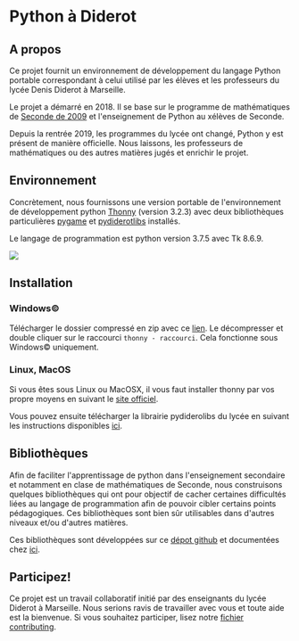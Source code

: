 # Python à Diderot
## A propos
Ce projet fournit un environnement de développement du langage Python portable correspondant à celui utilisé par les élèves et les professeurs du lycée Denis Diderot à Marseille.

Le projet a démarré en 2018. Il se base sur le programme de mathématiques de [Seconde de 2009](https://cache.media.education.gouv.fr/file/30/52/3/programme_mathematiques_seconde_65523.pdf) et l'enseignement de Python au xélèves de Seconde.

Depuis la rentrée 2019, les programmes du lycée ont changé, Python y est présent de manière officielle. Nous laissons, les professeurs de mathématiques ou des autres matières jugés et enrichir le projet.

## Environnement
Concrètement, nous fournissons une version portable de l'environnement de développement python  [Thonny](https://thonny.org/) (version 3.2.3) avec deux bibliothèques particulières [pygame](https://www.pygame.org/) et [pydiderotlibs](https://pydiderotlibs.readthedocs.io/) installés.

Le langage de programmation est python version 3.7.5 avec Tk 8.6.9.


![](https://thonny.org/img/screenshot.png)


## Installation

### Windows©
Télécharger le dossier compressé en zip avec ce [lien](https://github.com/cspaier/thonny/archive/dev.zip). Le décompresser et double cliquer sur le raccourci `thonny - raccourci`. Cela fonctionne sous Windows© uniquement.

### Linux, MacOS
Si vous êtes sous Linux ou MacOSX, il vous faut installer thonny par vos propre moyens en suivant le [site officiel](https://thonny.org).

Vous pouvez ensuite télécharger la librairie pydiderolibs du lycée  en suivant les instructions disponibles [ici](https://pydiderotlibs.readthedocs.io/).



## Bibliothèques
Afin de faciliter l'apprentissage de python dans l'enseignement secondaire et notamment en clase de mathématiques de Seconde, nous construisons quelques bibliothèques qui ont pour objectif de cacher certaines difficultés liées au langage de programmation afin de pouvoir cibler certains points pédagogiques. Ces bibliothèques sont bien sûr utilisables dans d'autres niveaux et/ou d'autres matières.

Ces bibliothèques sont développées sur ce [dépot github](https://github.com/cspaier/pydiderotlibs) et documentées chez [ici](https://pydiderotlibs.readthedocs.io/).  


## Participez!
Ce projet est un travail collaboratif initié par des enseignants du lycée Diderot à Marseille. Nous serions ravis de travailler avec vous et toute aide est la bienvenue. Si vous souhaitez participer, lisez notre [fichier contributing](https://github.com/cspaier/pydiderot/blob/dev/CONTRIBUTING.md).
